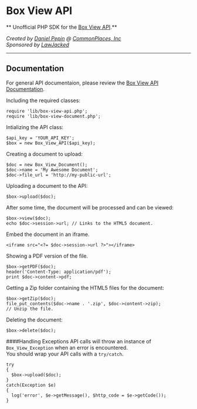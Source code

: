 Box View API
============
** Unofficial PHP SDK for the [Box View API](https://developers.box.com/view).**


*Created by [Daniel Pepin](http://danieljpepin.com) @ 
[CommonPlaces, Inc](http://commonplaces.com)*  
*Sponsored by [LawJacked](http://www.jurify.com)*

- - -

Documentation
-------------
For general API documentaion, please review the [Box View API Documentation](https://developers.box.com/view).

Including the required classes:
```
require 'lib/box-view-api.php';
require 'lib/box-view-document.php';
```

Intializing the API class:
```
$api_key = 'YOUR_API_KEY';
$box = new Box_View_API($api_key);
```

Creating a document to upload:
```
$doc = new Box_View_Document();
$doc->name = 'My Awesome Document';
$doc->file_url = 'http://my-public-url';
```

Uploading a document to the API:
```
$box->upload($doc);
```

After some time, the document will be processed and can be viewed:
```
$box->view($doc);
echo $doc->session->url; // Links to the HTML5 document.
```

Embed the document in an iframe.
```
<iframe src="<?= $doc->session->url ?>"></iframe>
```

Showing a PDF version of the file.
```
$box->getPDF($doc);
header('Content-Type: application/pdf');
print $doc->content->pdf;
```

Getting a Zip folder containing the HTML5 files for the document:
```
$box->getZip($doc);
file_put_contents($doc->name . '.zip', $doc->content->zip);
// Unzip the file.
```

Deleting the document:
```
$box->delete($doc);
```

####Handling Exceptions
API calls will throw an instance of `Box_View_Exception` when an error is encountered.  
You should wrap your API calls with a `try/catch`.
```
try
{
  $box->upload($doc);
}
catch(Exception $e)
{
  log('error', $e->getMessage(), $http_code = $e->getCode());
}
```